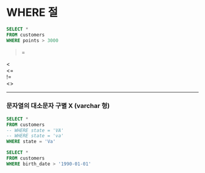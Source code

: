 # WHERE 절

```sql
SELECT * 
FROM customers
WHERE points > 3000
```


>
>=  
> 
<   
<=   
!=   
<>   
>  
---
### **문자열의 대소문자 구별 X (varchar 형)**

```sql
SELECT * 
FROM customers
-- WHERE state = 'VA'
-- WHERE state = 'va'
WHERE state = 'Va'
```


```sql
SELECT * 
FROM customers
WHERE birth_date > '1990-01-01'
```


